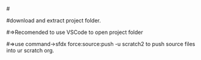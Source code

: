 #<!--
  @Component Name     : lightning-dataTable.html
  @Description        : Lightning data table in Lwc to fetch data based upon searched result and do sorting of column
  @Author             : Ankush Sharma
  @Last Modified By   : Ankush Sharma
  @Last Modified On   : 30/07/2019
  @Modification Log   : 
  @Ver 				  : 1.0
-->


#download and extract project folder.


#=>Recomended to use VSCode to open project folder


#=>use command->sfdx force:source:push -u scratch2 to push source files into ur scratch org.
